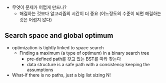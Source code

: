 - 무엇이 문제가 어렵게 만드나?
    - 해결하는 것보다 알고리즘의 시간이 더 중요 (어느정도의 수준이 되면 해결하는 것은 어렵지 않다)

## Search space and global optimum
- optimization is tightly linked to space search
    - Finding a maximum (a type of optimum) in a binary search tree
        - pre-defined path를 갖고 있는 BST를 따라 찾는다
        - data structure is a safe path with a consistency keeping the assumptions
- What-if there is no paths, just a big list sizing N!